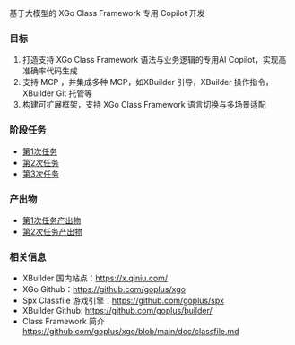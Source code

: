基于大模型的 XGo Class Framework 专用 Copilot 开发

### 目标

1. 打造支持 XGo Class Framework 语法与业务逻辑的专用AI Copilot，实现高准确率代码生成
2. 支持 MCP ，并集成多种 MCP，如XBuilder 引导，XBuilder 操作指令，XBuilder Git 托管等
3. 构建可扩展框架，支持 XGo Class Framework 语言切换与多场景适配

### 阶段任务

- [第1次任务](./task_1.md)
- [第2次任务](./task_2.md)
- [第3次任务](./task_3.md)

### 产出物

- [第1次任务产出物](./result_1.md)
- [第2次任务产出物](./result_2.md)

### 相关信息

* XBuilder 国内站点：https://x.qiniu.com/
* XGo Github：https://github.com/goplus/xgo
* Spx Classfile 游戏引擎：https://github.com/goplus/spx
* XBuilder Github: https://github.com/goplus/builder/
* Class Framework 简介 https://github.com/goplus/xgo/blob/main/doc/classfile.md 

